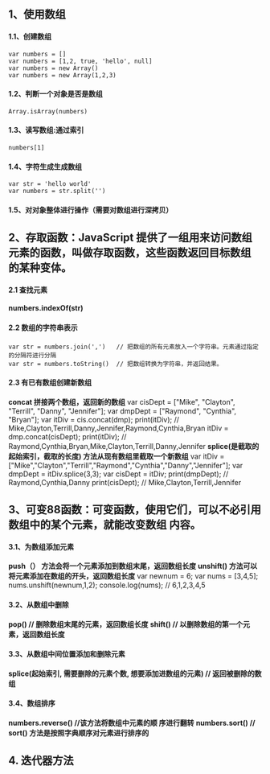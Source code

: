 
## 1、使用数组
#### 1.1、创建数组
	var numbers = []
	var numbers = [1,2, true, 'hello', null]
	var numbers = new Array()
	var numbers = new Array(1,2,3)
#### 1.2、判断一个对象是否是数组
	Array.isArray(numbers)
#### 1.3、读写数组:通过索引
	numbers[1]
#### 1.4、字符生成生成数组
	var str = 'hello world'
	var numbers = str.split('')
#### 1.5、对对象整体进行操作（需要对数组进行深拷贝）

## 2、存取函数：JavaScript 提供了一组用来访问数组元素的函数，叫做存取函数，这些函数返回目标数组 的某种变体。
#### 2.1 查找元素
**numbers.indexOf(str)**
#### 2.2 数组的字符串表示
	var str = numbers.join(',')   // 把数组的所有元素放入一个字符串。元素通过指定的分隔符进行分隔
	var str = numbers.toString()  // 把数组转换为字符串，并返回结果。
#### 2.3 有已有数组创建新数组
**concat 拼接两个数组，返回新的数组**
	var cisDept = ["Mike", "Clayton", "Terrill", "Danny", "Jennifer"]; 
	var dmpDept = ["Raymond", "Cynthia", "Bryan"]; 
	var itDiv = cis.concat(dmp); 
	print(itDiv);   // Mike,Clayton,Terrill,Danny,Jennifer,Raymond,Cynthia,Bryan
	itDiv = dmp.concat(cisDept); 
	print(itDiv);   // Raymond,Cynthia,Bryan,Mike,Clayton,Terrill,Danny,Jennifer
**splice(是截取的起始索引，截取的长度) 方法从现有数组里截取一个新数组**
	var itDiv = ["Mike","Clayton","Terrill","Raymond","Cynthia","Danny","Jennifer"]; 
	var dmpDept = itDiv.splice(3,3); 
	var cisDept = itDiv; 
	print(dmpDept); // Raymond,Cynthia,Danny 
	print(cisDept); // Mike,Clayton,Terrill,Jennifer
## 3、可变88函数：可变函数，使用它们，可以不必引用数组中的某个元素，就能改变数组 内容。
#### 3.1、为数组添加元素
**push（）    方法会将一个元素添加到数组末尾，返回数组长度**
**unshift()  方法可以将元素添加在数组的开头，返回数组长度**
	var newnum = 6;
	var nums = [3,4,5]; 
	nums.unshift(newnum,1,2); 
	console.log(nums); // 6,1,2,3,4,5
#### 3.2、从数组中删除
**pop()   // 删除数组末尾的元素，返回数组长度**
**shift() // 以删除数组的第一个元素，返回数组长度**
#### 3.3、从数组中间位置添加和删除元素
**splice(起始索引, 需要删除的元素个数, 想要添加进数组的元素)   // 返回被删除的数组**
#### 3.4、数组排序
**numbers.reverse()  //该方法将数组中元素的顺 序进行翻转**
**numbers.sort()   // sort() 方法是按照字典顺序对元素进行排序的**
## 4. 迭代器方法
	
	
		
		
		
		
		
	
